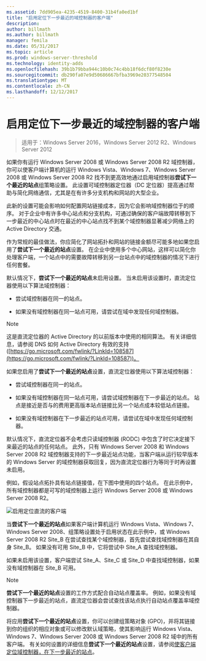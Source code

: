 ```yaml
---
ms.assetid: 7dd905ea-4235-4519-8400-31b4fa0ed1bf
title: "启用定位下一步最近的域控制器的客户端"
description: 
author: billmath
ms.author: billmath
manager: femila
ms.date: 05/31/2017
ms.topic: article
ms.prod: windows-server-threshold
ms.technology: identity-adds
ms.openlocfilehash: 39b1b79bba944c10b0c74c4bb18f6dcf80f8230e
ms.sourcegitcommit: db290fa07e9d50686667bfba3969e20377548504
ms.translationtype: MT
ms.contentlocale: zh-CN
ms.lasthandoff: 12/12/2017
---
```

# <a name="enabling-clients-to-locate-the-next-closest-domain-controller"></a>启用定位下一步最近的域控制器的客户端

>适用于：Windows Server 2016，Windows Server 2012 R2、Windows Server 2012

如果你有运行 Windows Server 2008 或 Windows Server 2008 R2 域控制器，你可以使客户端计算机的运行 Windows Vista、Windows 7、Windows Server 2008 或 Windows Server 2008 R2 找不到更高效地通过启用域控制器**尝试下一个最近的站点**组策略设置。 此设置可域控制器定位器（DC 定位器）提高通过帮助与简化网络通信，尤其是在有许多分支机构和网站的大型企业。  
  
此新的设置可能会影响如何配置网站链接成本，因为它会影响域控制器位于的顺序。 对于企业中有许多中心站点和分支机构，可通过确保的客户端故障转移到下一步最近的中心站点时在最近的中心站点找不到某个域控制器显著减少网络上的 Active Directory 交通。  
  
作为常规的最佳做法，你应简化了网站拓扑和网站的链接金额尽可能多地如果您启用了**尝试下一个最近的站点**设置。 在企业中使用多个中心网站，这样可以简化你处理客户端，一个站点中的需要故障转移到另一台站点中的域控制器的情况下进行任何套餐。  
  
默认情况下，**尝试下一个最近的站点**未启用设置。 当未启用该设置时，直流定位器使用以下算法域控制器：  
  
-   尝试域控制器在同一的站点。  
  
-   如果没有域控制器在同一站点可用，请尝试在域中发现任何域控制器。  
  
> [!NOTE]  
> 这是直流定位器的 Active Directory 的以前版本中使用的相同算法。 有关详细信息，请参阅 DNS 如何 Active Directory 有效的支持 ([https://go.microsoft.com/fwlink/?LinkId=108587](https://go.microsoft.com/fwlink/?LinkId=108587))。  
  
如果您启用了**尝试下一个最近的站点**设置，直流定位器使用以下算法域控制器：  
  
-   尝试域控制器在同一的站点。  
  
-   如果没有域控制器在同一站点可用，请尝试域控制器在下一步最近的站点。 站点是接近是否与的费用更高版本站点链接比另一个站点成本较低站点链接。  
  
-   如果没有域控制器在下一步最近的站点可用，请尝试在域中发现任何域控制器。  
  
默认情况下，直流定位器不会考虑只读域控制器 (RODC) 中包含了时它决定接下来最近的站点的任何站点。 此外，只有 Windows Server 2008 和 Windows Server 2008 R2 域控制器支持的下一步最近站点功能，当客户端从运行较早版本的 Windows Server 的域控制器获取回复，因为直流定位器行为等同于时再设置未启用。  
  
例如，假设站点拓扑具有站点链接值，在下图中使用的四个站点。 在此示例中，所有域控制器都是可写的域控制器上运行 Windows Server 2008 或 Windows Server 2008 R2。  
  
![启用定位直流的客户端](media/Enabling-Clients-to-Locate-the-Next-Closest-Domain-Controller/beff4087-fb2a-463b-96ac-d440a9e29b75.gif)  
  
当**尝试下一个最近的站点**如果客户端计算机运行 Windows Vista、Windows 7、Windows Server 2008、组策略设置处于启用状态在此示例中，或 Windows Server 2008 R2 Site_B 在尝试查找某个域控制器，首先尝试查找域控制器在其自身 Site_B。 如果没有可用 Site_B 中，它将尝试中 Site_A 查找域控制器。  
  
如果未启用该设置，客户端尝试 Site_A、Site_C 或 Site_D 中查找域控制器，如果没有域控制器在 Site_B 可用。  
  
> [!NOTE]  
> **尝试下一个最近的站点**设置的工作方式配合自动站点覆盖率。 例如，如果没有域控制器下一步最近的站点，直流定位器会尝试查找该站点执行自动站点覆盖率域控制器。  
  
将应用**尝试下一个最近的站点**设置，你可以创建组策略对象 (GPO)，并将其链接到你的组织的相应对象或可以修改默认域策略，使其影响运行 Windows Vista、Windows 7、Windows Server 2008 或 Windows Server 2008 R2 域中的所有客户端。 有关如何设置的详细信息**尝试下一个最近的站点**设置，请参阅[使客户端定位域控制器，在下一步最近的站点](https://technet.microsoft.com/library/cc772592.aspx)。  
  



